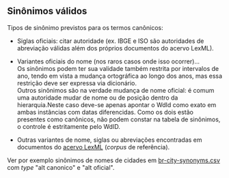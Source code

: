## Sinônimos válidos

Tipos de sinônimo previstos para os termos canônicos:

* Siglas oficiais: citar autoridade (ex. IBGE e ISO são autoridades de abreviação válidas além dos próprios documentos do acervo LexML).

* Variantes oficiais do nome (nos raros casos onde isso ocorrer)... <br/>Os sinônimos podem ter sua validade também restrita por intervalos de ano, tendo em vista a mudança ortográfica ao longo dos anos, mas essa restrição deve ser expressa via dicionário. <br/>Outros sinônimos são na verdade mudança de nome oficial: é comum uma autoridade mudar de nome ou de posição dentro da hierarquia.Neste caso deve-se apenas apontar o WdId como exato em ambas instâncias com datas diferencidas. Como os dois estão presentes como canônicos, não podem constar na tabela de sinônimos, o controle é estritamente pelo WdID.

* Outras variantes de nome, siglas ou abreviações encontradas em documentos do [acervo LexML](http://lexml.gov.br/desc_acervo.html) (*corpus* de referência).

Ver por exemplo sinônimos de nomes de cidades em [br-city-synonyms.csv](https://github.com/datasets-br/city-codes/blob/master/data/br-city-synonyms.csv) com *type* "alt canonico" e "alt oficial".
